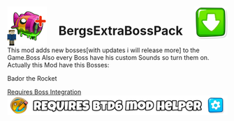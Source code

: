 <a href="https://github.com/Bergbauer22/BergsExtraBossPack/releases/download/v0.1.0/BergsExtraBossPack.dll">
    <img align="left" alt="Icon" height="90" src="Icon.png">
    <img align="right" alt="Download" height="75" src="https://raw.githubusercontent.com/gurrenm3/BTD-Mod-Helper/master/BloonsTD6%20Mod%20Helper/Resources/DownloadBtn.png">
</a>

<h1 align="center">BergsExtraBossPack</h1>

This mod adds new bosses[with updates i will release more] to the Game.Boss Also every Boss have his custom Sounds so turn them on.
Actually this Mod have this Bosses:

Bador the Rocket

[Requires Boss Integration](https://github.com/WarperSan/BossIntegration/releases/latest/download/BossIntegration.dll)
[![Requires BTD6 Mod Helper](https://raw.githubusercontent.com/gurrenm3/BTD-Mod-Helper/master/banner.png)](https://github.com/gurrenm3/BTD-Mod-Helper#readme)

